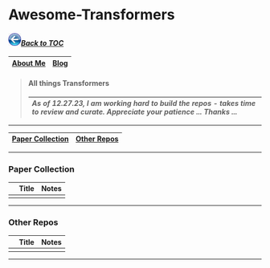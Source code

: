# Awesome-Transformers
#### _[<img src="images/back_button_2.png" width="25" height="25">Back to TOC](https://github.com/xsankar/Awesome-Awesome-LLM)_
| [About Me](https://www.linkedin.com/in/ksankar) | [Blog](https://ksankar.medium.com) |
| :- | :- |
> #### All things Transformers
> |***As of 12.27.23, I am working hard to build the repos - takes time to review and curate. Appreciate your patience ... Thanks ...***|
> | :- |
> 
---
| [Paper Collection](#paper-collection) | [Other Repos](#other-repos) |
| :-: | :-: | 
---
### Paper Collection
| | Title | Notes |
| :- | :- | :- |
| | | |
---
### Other Repos
| | Title | Notes |
| :- | :- | :- |
| | | |
---
